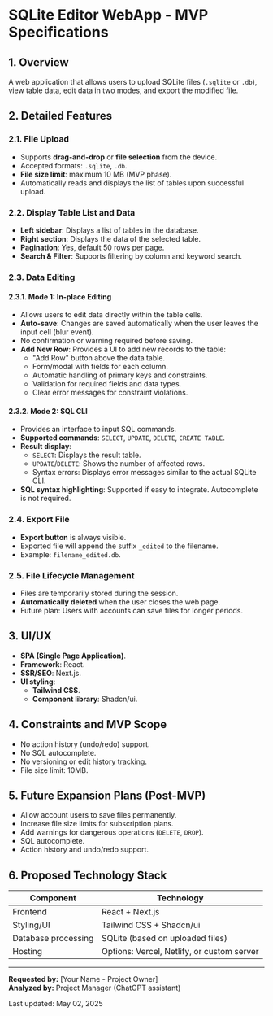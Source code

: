 # SQLite Editor WebApp - MVP Specifications

## 1. Overview

A web application that allows users to upload SQLite files (`.sqlite` or `.db`), view table data, edit data in two modes, and export the modified file.

## 2. Detailed Features

### 2.1. File Upload

- Supports **drag-and-drop** or **file selection** from the device.
- Accepted formats: `.sqlite`, `.db`.
- **File size limit**: maximum 10 MB (MVP phase).
- Automatically reads and displays the list of tables upon successful upload.

### 2.2. Display Table List and Data

- **Left sidebar**: Displays a list of tables in the database.
- **Right section**: Displays the data of the selected table.
- **Pagination**: Yes, default 50 rows per page.
- **Search & Filter**: Supports filtering by column and keyword search.

### 2.3. Data Editing

#### 2.3.1. Mode 1: In-place Editing

- Allows users to edit data directly within the table cells.
- **Auto-save**: Changes are saved automatically when the user leaves the input cell (blur event).
- No confirmation or warning required before saving.
- **Add New Row**: Provides a UI to add new records to the table:
  - "Add Row" button above the data table.
  - Form/modal with fields for each column.
  - Automatic handling of primary keys and constraints.
  - Validation for required fields and data types.
  - Clear error messages for constraint violations.

#### 2.3.2. Mode 2: SQL CLI

- Provides an interface to input SQL commands.
- **Supported commands**: `SELECT`, `UPDATE`, `DELETE`, `CREATE TABLE`.
- **Result display**:
  - `SELECT`: Displays the result table.
  - `UPDATE`/`DELETE`: Shows the number of affected rows.
  - Syntax errors: Displays error messages similar to the actual SQLite CLI.
- **SQL syntax highlighting**: Supported if easy to integrate. Autocomplete is not required.

### 2.4. Export File

- **Export button** is always visible.
- Exported file will append the suffix `_edited` to the filename.
- Example: `filename_edited.db`.

### 2.5. File Lifecycle Management

- Files are temporarily stored during the session.
- **Automatically deleted** when the user closes the web page.
- Future plan: Users with accounts can save files for longer periods.

## 3. UI/UX

- **SPA (Single Page Application)**.
- **Framework**: React.
- **SSR/SEO**: Next.js.
- **UI styling**:
  - **Tailwind CSS**.
  - **Component library**: Shadcn/ui.

## 4. Constraints and MVP Scope

- No action history (undo/redo) support.
- No SQL autocomplete.
- No versioning or edit history tracking.
- File size limit: 10MB.

## 5. Future Expansion Plans (Post-MVP)

- Allow account users to save files permanently.
- Increase file size limits for subscription plans.
- Add warnings for dangerous operations (`DELETE`, `DROP`).
- SQL autocomplete.
- Action history and undo/redo support.

## 6. Proposed Technology Stack

| Component | Technology |
|-----------|------------|
| Frontend | React + Next.js |
| Styling/UI | Tailwind CSS + Shadcn/ui |
| Database processing | SQLite (based on uploaded files) |
| Hosting | Options: Vercel, Netlify, or custom server |

---

**Requested by:** [Your Name - Project Owner]  
**Analyzed by:** Project Manager (ChatGPT assistant)

Last updated: May 02, 2025
